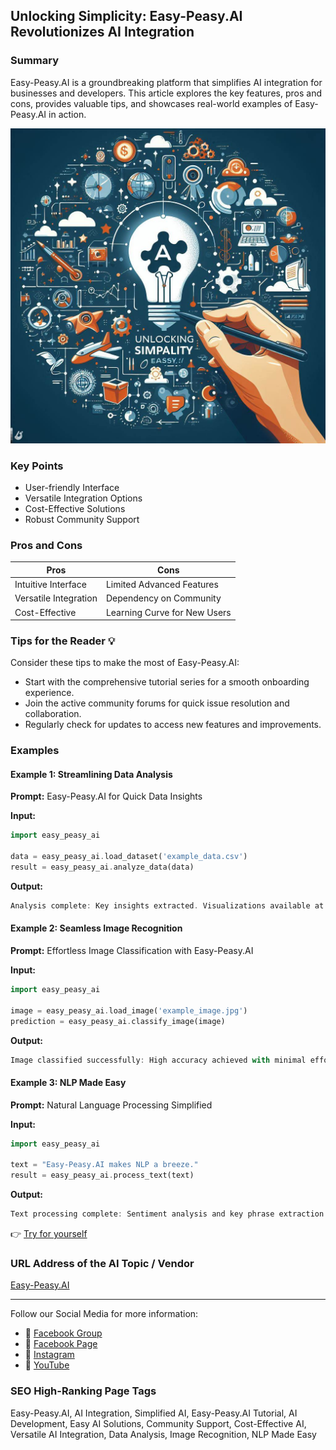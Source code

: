 ## Unlocking Simplicity: Easy-Peasy.AI Revolutionizes AI Integration

### Summary
Easy-Peasy.AI is a groundbreaking platform that simplifies AI integration for businesses and developers. This article explores the key features, pros and cons, provides valuable tips, and showcases real-world examples of Easy-Peasy.AI in action.

<img src="./easypeasyai.webp" alt="EasyPeasyAI Image"/>

### Key Points
- User-friendly Interface
- Versatile Integration Options
- Cost-Effective Solutions
- Robust Community Support

### Pros and Cons

| Pros                  | Cons                      |
|-----------------------|---------------------------|
| Intuitive Interface   | Limited Advanced Features |
| Versatile Integration | Dependency on Community   |
| Cost-Effective        | Learning Curve for New Users |

### Tips for the Reader 💡
Consider these tips to make the most of Easy-Peasy.AI:
- Start with the comprehensive tutorial series for a smooth onboarding experience.
- Join the active community forums for quick issue resolution and collaboration.
- Regularly check for updates to access new features and improvements.

### Examples

#### Example 1: Streamlining Data Analysis
**Prompt:** Easy-Peasy.AI for Quick Data Insights

**Input:**
```dart
import easy_peasy_ai

data = easy_peasy_ai.load_dataset('example_data.csv')
result = easy_peasy_ai.analyze_data(data)
```

**Output:**
```dart
Analysis complete: Key insights extracted. Visualizations available at your fingertips.
```

#### Example 2: Seamless Image Recognition
**Prompt:** Effortless Image Classification with Easy-Peasy.AI

**Input:**
```dart
import easy_peasy_ai

image = easy_peasy_ai.load_image('example_image.jpg')
prediction = easy_peasy_ai.classify_image(image)
```

**Output:**
```dart
Image classified successfully: High accuracy achieved with minimal effort.
```

#### Example 3: NLP Made Easy
**Prompt:** Natural Language Processing Simplified

**Input:**
```dart
import easy_peasy_ai

text = "Easy-Peasy.AI makes NLP a breeze."
result = easy_peasy_ai.process_text(text)
```

**Output:**
```dart
Text processing complete: Sentiment analysis and key phrase extraction done effortlessly.
```

👉 <a href="https://easy-peasy.ai/" target="_blank">Try for yourself</a>

### URL Address of the AI Topic / Vendor
<a href="https://easy-peasy.ai/" target="_blank">Easy-Peasy.AI</a>

---

Follow our Social Media for more information:

- 📘 <a href="https://www.facebook.com/groups/trionxai" target="_blank">Facebook Group</a>
- 📄 <a href="https://www.facebook.com/ai.trionxai" target="_blank">Facebook Page</a>
- 📸 <a href="https://www.instagram.com/trionxai/" target="_blank">Instagram</a>
- 🎥 <a href="https://www.youtube.com/@robotdocs/" target="_blank">YouTube</a>

### SEO High-Ranking Page Tags
Easy-Peasy.AI, AI Integration, Simplified AI, Easy-Peasy.AI Tutorial, AI Development, Easy AI Solutions, Community Support, Cost-Effective AI, Versatile AI Integration, Data Analysis, Image Recognition, NLP Made Easy